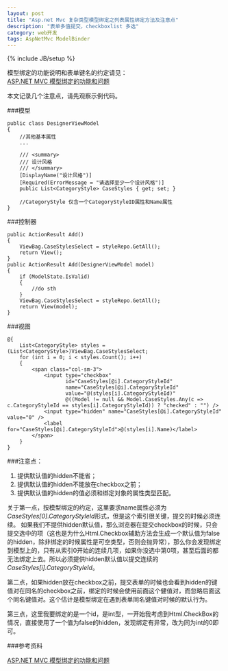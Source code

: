```yaml
---
layout: post
title: "Asp.net Mvc 复杂类型模型绑定之列表属性绑定方法及注意点"
description: "表单多值提交，checkboxlist 多选"
category: web开发
tags: AspNetMvc ModelBinder
---
```

{% include JB/setup %}

模型绑定的功能说明和表单键名的约定请见：  
[ASP.NET MVC 模型绑定的功能和问题](http://msdn.microsoft.com/zh-cn/magazine/hh781022.aspx)

本文记录几个注意点，请先观察示例代码。

###模型

    public class DesignerViewModel
    {
        //其他基本属性
        ...

        /// <summary>
        /// 设计风格
        /// </summary>
        [DisplayName("设计风格")]
        [Required(ErrorMessage = "请选择至少一个设计风格")]
        public List<CategoryStyle> CaseStyles { get; set; } 

        //CategoryStyle 仅含一个CategoryStyleID属性和Name属性
    }

###控制器

    public ActionResult Add()
    {
        ViewBag.CaseStylesSelect = styleRepo.GetAll();
        return View();
    }
    public ActionResult Add(DesignerViewModel model)
    {
        if (ModelState.IsValid)
        {
            //do sth 
    	}
        ViewBag.CaseStylesSelect = styleRepo.GetAll();
        return View(model);
    }

###视图

    @{
        List<CategoryStyle> styles = (List<CategoryStyle>)ViewBag.CaseStylesSelect;
        for (int i = 0; i < styles.Count(); i++)
        {
            <span class="col-sm-3">
                <input type="checkbox"
                       id="CaseStyles[@i].CategoryStyleId"
                       name="CaseStyles[@i].CategoryStyleId"
                       value="@(styles[i].CategoryStyleId)"
                       @((Model != null && Model.CaseStyles.Any(c => c.CategoryStyleId == styles[i].CategoryStyleId)) ? "checked" : "") />
                <input type="hidden" name="CaseStyles[@i].CategoryStyleId" value="0" />
                <label for="CaseStyles[@i].CategoryStyleId">@(styles[i].Name)</label>
            </span>
        }
    }

###注意点：

1. 提供默认值的hidden不能省；
2. 提供默认值的hidden不能放在checkbox之前；
3. 提供默认值的hidden的值必须和绑定对象的属性类型匹配。

关于第一点，按模型绑定的约定，这里要求name属性必须为*CaseStyles[0].CategoryStyleId*形式，但是这个索引很关键，提交的时候必须连续。
如果我们不提供hidden默认值，那么浏览器在提交checkbox的时候，只会提交选中的项（这也是为什么Html.Checkbox辅助方法会生成一个默认值为false的hidden，除非绑定的时候属性是可空类型，否则会抛异常），那么你会发现绑定到模型上的，只有从索引0开始的连续几项，如果你没选中第0项，甚至后面的都无法绑定上去。所以必须提供hidden默认值以提交连续的*CaseStyles[i].CategoryStyleId*。

第二点，如果hidden放在checkbox之前，提交表单的时候也会看到hidden的键值对在同名的checkbox之前，绑定的时候会使用前面这个健值对，而忽略后面这个同名键值对。这个估计是模型绑定在遇到表单同名键值对时候的默认行为。

第三点，这里我要绑定的是一个id，是int型，一开始我考虑到Html.CheckBox的情况，直接使用了一个值为false的hidden，发现绑定有异常，改为同为int的0即可。



###参考资料

[ASP.NET MVC 模型绑定的功能和问题](http://msdn.microsoft.com/zh-cn/magazine/hh781022.aspx)

